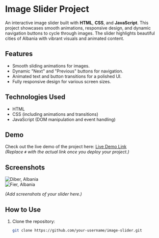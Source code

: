 # Image Slider Project  

An interactive image slider built with **HTML**, **CSS**, and **JavaScript**. This project showcases smooth animations, responsive design, and dynamic navigation buttons to cycle through images. The slider highlights beautiful cities of Albania with vibrant visuals and animated content.

## Features  
- Smooth sliding animations for images.  
- Dynamic "Next" and "Previous" buttons for navigation.  
- Animated text and button transitions for a polished UI.  
- Fully responsive design for various screen sizes.  

## Technologies Used  
- HTML  
- CSS (including animations and transitions)  
- JavaScript (DOM manipulation and event handling)  

## Demo  
Check out the live demo of the project here: [Live Demo Link](#)  
*(Replace `#` with the actual link once you deploy your project.)*

## Screenshots  
![Diber, Albania](./screenshots/diber-screenshot.png)  
![Fier, Albania](./screenshots/fier-screenshot.png)  

*(Add screenshots of your slider here.)*

## How to Use  
1. Clone the repository:  
   ```bash
   git clone https://github.com/your-username/image-slider.git
